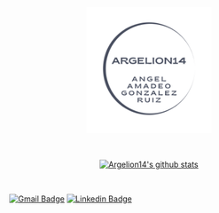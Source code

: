 <p align="center"><a href="https://www.linkedin.com/in/angel-amadeo-gonzalez-ruiz/"><img width="45%" src="./imgs/argelion14.png" /></a></p>

<br />
<p align="center">
  <a href="https://github.com/argelion14"><img src="https://github-readme-stats.vercel.app/api/?username=argelion14&show_icons=true\&title_color=fff\&icon_color=DAFBE1\&text_color=DAFBE1\&bg_color=DAFBE1" alt="Argelion14's github stats"></a>
</p>
<br />

[![Gmail Badge](https://img.shields.io/badge/-argelion14@gmail.com-c14438?style=flat-square&logo=Gmail&logoColor=white&link=mailto:luisarosteguiruizit@gmail.com)](mailto:luisarosteguiruizit@gmail.com)
[![Linkedin Badge](https://img.shields.io/badge/-AngelAmadeoGonzalezRuiz-blue?style=flat-square&logo=Linkedin&logoColor=white&link=https://www.linkedin.com/in/angel-amadeo-gonzalez-ruiz/)](https://www.linkedin.com/in/angel-amadeo-gonzalez-ruiz/)
